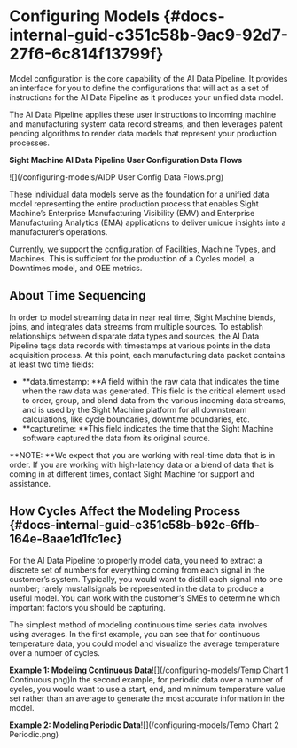 # Configuring Models {#docs-internal-guid-c351c58b-9ac9-92d7-27f6-6c814f13799f}

Model configuration is the core capability of the AI Data Pipeline. It provides an interface for you to define the configurations that will act as a set of instructions for the AI Data Pipeline as it produces your unified data model.

The AI Data Pipeline applies these user instructions to incoming machine and manufacturing system data record streams, and then leverages patent pending algorithms to render data models that represent your production processes.

**Sight Machine AI Data Pipeline User Configuration Data Flows**

![](/configuring-models/AIDP User Config Data Flows.png)

These individual data models serve as the foundation for a unified data model representing the entire production process that enables Sight Machine’s Enterprise Manufacturing Visibility \(EMV\) and Enterprise Manufacturing Analytics \(EMA\) applications to deliver unique insights into a manufacturer’s operations.

Currently, we support the configuration of Facilities, Machine Types, and Machines. This is sufficient for the production of a Cycles model, a Downtimes model, and OEE metrics.

## About Time Sequencing

In order to model streaming data in near real time, Sight Machine blends, joins, and integrates data streams from multiple sources. To establish relationships between disparate data types and sources, the AI Data Pipeline tags data records with timestamps at various points in the data acquisition process. At this point, each manufacturing data packet contains at least two time fields:

* **data.timestamp: **A field within the raw data that indicates the time when the raw data was generated. This field is the critical element used to order, group, and blend data from the various incoming data streams, and is used by the Sight Machine platform for all downstream calculations, like cycle boundaries, downtime boundaries, etc.
* **capturetime: **This field indicates the time that the Sight Machine software captured the data from its original source.

**NOTE: **We expect that you are working with real-time data that is in order. If you are working with high-latency data or a blend of data that is coming in at different times, contact Sight Machine for support and assistance.

## How Cycles Affect the Modeling Process {#docs-internal-guid-c351c58b-b92c-6ffb-164e-8aae1d1fc1ec}

For the AI Data Pipeline to properly model data, you need to extract a discrete set of numbers for everything coming from each signal in the customer’s system. Typically, you would want to distill each signal into one number; rarely mustallsignals be represented in the data to produce a useful model. You can work with the customer’s SMEs to determine which important factors you should be capturing.

The simplest method of modeling continuous time series data involves using averages. In the first example, you can see that for continuous temperature data, you could model and visualize the average temperature over a number of cycles.

**Example 1: Modeling Continuous Data**![](/configuring-models/Temp Chart 1 Continuous.png)In the second example, for periodic data over a number of cycles, you would want to use a start, end, and minimum temperature value set rather than an average to generate the most accurate information in the model.

**Example 2: Modeling Periodic Data**![](/configuring-models/Temp Chart 2 Periodic.png)

